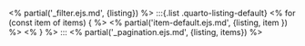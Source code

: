 <% partial('\_filter.ejs.md', {listing}) %>
:::{.list .quarto-listing-default}
<% for (const item of items) { %>
<% partial('item-default.ejs.md', {listing, item }) %>
<% } %>
:::
<% partial('\_pagination.ejs.md', {listing, items}) %>
